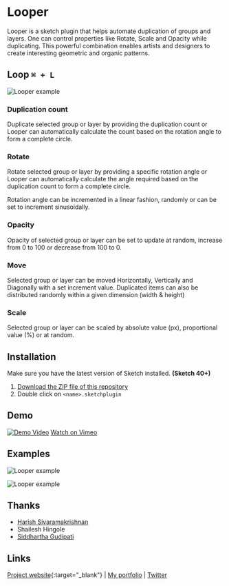 # Looper

Looper is a sketch plugin that helps automate duplication of groups and layers. One can control properties like Rotate, Scale and Opacity while duplicating. This powerful combination enables artists and designers to create interesting geometric and organic patterns.

## Loop `⌘ + L`

![Looper example](test.gif)

### Duplication count
Duplicate selected group or layer by providing the duplication count or Looper can automatically calculate the count based on the rotation angle to form a complete circle.

### Rotate
Rotate selected group or layer by providing a specific rotation angle or Looper can automatically calculate the angle required based on the duplication count to form a complete circle.

Rotation angle can be incremented in a linear fashion, randomly or can be set to increment sinusoidally.

### Opacity
Opacity of selected group or layer can be set to update at random, increase from 0 to 100 or decrease from 100 to 0.

### Move
Selected group or layer can be moved Horizontally, Vertically and Diagonally with a set increment value. Duplicated items can also be distributed randomly within a given dimension (width & height)

### Scale
Selected group or layer can be scaled by absolute value (px), proportional value (%) or at random. 

## Installation

Make sure you have the latest version of Sketch installed. **(Sketch 40+)**

1. [Download the ZIP file of this repository](https://github.com/sureskumar/Looper/archive/master.zip)
2. Double click on `<name>.sketchplugin`



## Demo

[![Demo Video](screen.png)](http://www.youtube.com/watch?v=ZJCYUCU7YxQ)
[Watch on Vimeo](https://vimeo.com/140962822)

## Examples
![Looper example](http://www.sureskumar.com/looper/imgs/test_sketch.png)

![Looper example](http://www.sureskumar.com/looper/imgs/test_sketch.png)

## Thanks

* [Harish Sivaramakrishnan](https://github.com/harish-io)
* Shailesh Hingole
* [Siddhartha Gudipati](https://github.com/websiddu)


## Links

[Project website](http://www.sureskumar.com/looper){:target="_blank"} | [My portfolio](http://www.sureskumar.com) | [Twitter](https://twitter.com/sureskumar)